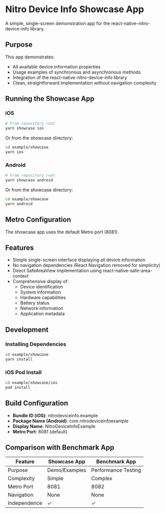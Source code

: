 # Nitro Device Info Showcase App

A simple, single-screen demonstration app for the react-native-nitro-device-info library.

## Purpose

This app demonstrates:
- All available device information properties
- Usage examples of synchronous and asynchronous methods
- Integration of the react-native-nitro-device-info library
- Clean, straightforward implementation without navigation complexity

## Running the Showcase App

### iOS

```bash
# From repository root
yarn showcase ios
```

Or from the showcase directory:

```bash
cd example/showcase
yarn ios
```

### Android

```bash
# From repository root
yarn showcase android
```

Or from the showcase directory:

```bash
cd example/showcase
yarn android
```

## Metro Configuration

The showcase app uses the default Metro port (8081).

## Features

- Simple single-screen interface displaying all device information
- No navigation dependencies (React Navigation removed for simplicity)
- Direct SafeAreaView implementation using react-native-safe-area-context
- Comprehensive display of:
  - Device identification
  - System information
  - Hardware capabilities
  - Battery status
  - Network information
  - Application metadata

## Development

### Installing Dependencies

```bash
cd example/showcase
yarn install
```

### iOS Pod Install

```bash
cd example/showcase/ios
pod install
```

## Build Configuration

- **Bundle ID (iOS)**: nitrodeviceinfo.example
- **Package Name (Android)**: com.nitrodeviceinfoexample
- **Display Name**: NitroDeviceInfoExample
- **Metro Port**: 8081 (default)

## Comparison with Benchmark App

| Feature | Showcase App | Benchmark App |
|---------|-------------|---------------|
| Purpose | Demo/Examples | Performance Testing |
| Complexity | Simple | Complex |
| Metro Port | 8081 | 8082 |
| Navigation | None | None |
| Independence | ✓ | ✓ |
